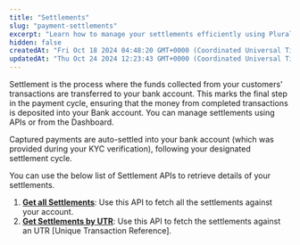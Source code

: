 ```yaml
---
title: "Settlements"
slug: "payment-settlements"
excerpt: "Learn how to manage your settlements efficiently using Plural APIs."
hidden: false
createdAt: "Fri Oct 18 2024 04:48:20 GMT+0000 (Coordinated Universal Time)"
updatedAt: "Thu Oct 24 2024 12:23:43 GMT+0000 (Coordinated Universal Time)"
---
```

Settlement is the process where the funds collected from your customers' transactions are transferred to your bank account. This marks the final step in the payment cycle, ensuring that the money from completed transactions is deposited into your Bank account. You can manage settlements using APIs or from the Dashboard.

Captured payments are auto-settled into your bank account (which was provided during your KYC verification), following your designated settlement cycle.

You can use the below list of Settlement APIs to retrieve details of your settlements.

1. <a style="text-decoration:underline;" href="https://developer.pluralonline.com/reference/get-all-settlements" target="_blank">**Get all Settlements**</a>: Use this API to fetch all the settlements against your account.
2. <a style="text-decoration:underline;" href="https://developer.pluralonline.com/reference/get-settlements-by-utr" target="_blank">**Get Settlements by UTR**</a>: Use this API to fetch the settlements against an UTR [Unique Transaction Reference].
